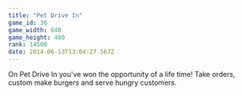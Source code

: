 ```yaml
---
title: "Pet Drive In"
game_id: 36
game_width: 640
game_height: 480
rank: 14500
date: 2014-06-13T13:04:27.567Z
---
```

On Pet Drive In you've won the opportunity of a life time! Take orders, custom make burgers and serve hungry customers.